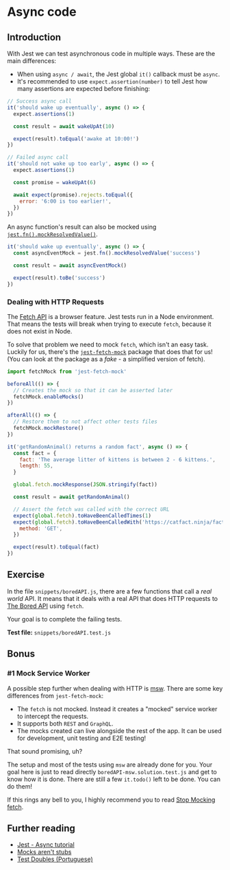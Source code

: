 # Async code

## Introduction

With Jest we can test asynchronous code in multiple ways. These are the main differences:

- When using `async / await`, the Jest global `it()` callback must be `async`.
- It's recommended to use `expect.assertion(number)` to tell Jest how many assertions are expected before finishing:

```js
// Success async call
it('should wake up eventually', async () => {
  expect.assertions(1)

  const result = await wakeUpAt(10)

  expect(result).toEqual('awake at 10:00!')
})

// Failed async call
it('should not wake up too early', async () => {
  expect.assertions(1)

  const promise = wakeUpAt(6)

  await expect(promise).rejects.toEqual({
    error: '6:00 is too earlier!',
  })
})
```

An async function's result can also be mocked using [`jest.fn().mockResolvedValue()`](https://jestjs.io/docs/en/mock-function-api#mockfnmockresolvedvaluevalue).

```js
it('should wake up eventually', async () => {
  const asyncEventMock = jest.fn().mockResolvedValue('success')

  const result = await asyncEventMock()

  expect(result).toBe('success')
})
```

### Dealing with HTTP Requests

The [Fetch API](https://developer.mozilla.org/en-US/docs/Web/API/Fetch_API/Using_Fetch) is a browser feature. Jest tests run in a Node environment. That means the tests will break when trying to execute `fetch`, because it does not exist in Node.

To solve that problem we need to mock `fetch`, which isn't an easy task. Luckily for us, there's the [`jest-fetch-mock`](https://github.com/jefflau/jest-fetch-mock) package that does that for us! (You can look at the package as a _fake_ - a simplified version of fetch).

```js
import fetchMock from 'jest-fetch-mock'

beforeAll(() => {
  // Creates the mock so that it can be asserted later
  fetchMock.enableMocks()
})

afterAll(() => {
  // Restore them to not affect other tests files
  fetchMock.mockRestore()
})

it('getRandomAnimal() returns a random fact', async () => {
  const fact = {
    fact: 'The average litter of kittens is between 2 - 6 kittens.',
    length: 55,
  }

  global.fetch.mockResponse(JSON.stringify(fact))

  const result = await getRandomAnimal()

  // Assert the fetch was called with the correct URL
  expect(global.fetch).toHaveBeenCalledTimes(1)
  expect(global.fetch).toHaveBeenCalledWith('https://catfact.ninja/fact', {
    method: 'GET',
  })

  expect(result).toEqual(fact)
})
```

## Exercise

In the file `snippets/boredAPI.js`, there are a few functions that call a _real world_ API. It means that it deals with a real API that does HTTP requests to [The Bored API](https://www.boredapi.com/) using `fetch`.

Your goal is to complete the failing tests.

**Test file:** `snippets/boredAPI.test.js`

## Bonus

### #1 Mock Service Worker

A possible step further when dealing with HTTP is [msw](https://github.com/mswjs/msw). There are some key differences from `jest-fetch-mock`:

- The `fetch` is not mocked. Instead it creates a "mocked" service worker to intercept the requests.
- It supports both `REST` and `GraphQL`.
- The mocks created can live alongside the rest of the app. It can be used for development, unit testing and E2E testing!

That sound promising, uh?

The setup and most of the tests using `msw` are already done for you. Your goal here is just to read directly `boredAPI-msw.solution.test.js` and get to know how it is done. There are still a few `it.todo()` left to be done. You can do them!

If this rings any bell to you, I highly recommend you to read [Stop Mocking fetch](https://kentcdodds.com/blog/stop-mocking-fetch).

## Further reading

- [Jest - Async tutorial](https://jestjs.io/docs/en/tutorial-async)
- [Mocks aren't stubs](https://martinfowler.com/articles/mocksArentStubs.html)
- [Test Doubles (Portuguese)](https://medium.com/rd-shipit/test-doubles-mocks-stubs-fakes-spies-e-dummies-a5cdafcd0daf)
